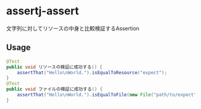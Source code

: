 # assertj-assert
文字列に対してリソースの中身と比較検証するAssertion

## Usage
```java
@Test
public void リソースの検証に成功する() {
	assertThat("Hello\nWorld.").isEqualToResource("expect");
}
@Test
public void ファイルの検証に成功する() {
	assertThat("Hello\nWorld.").isEqualToFile(new File("path/to/expect"));
}
```
